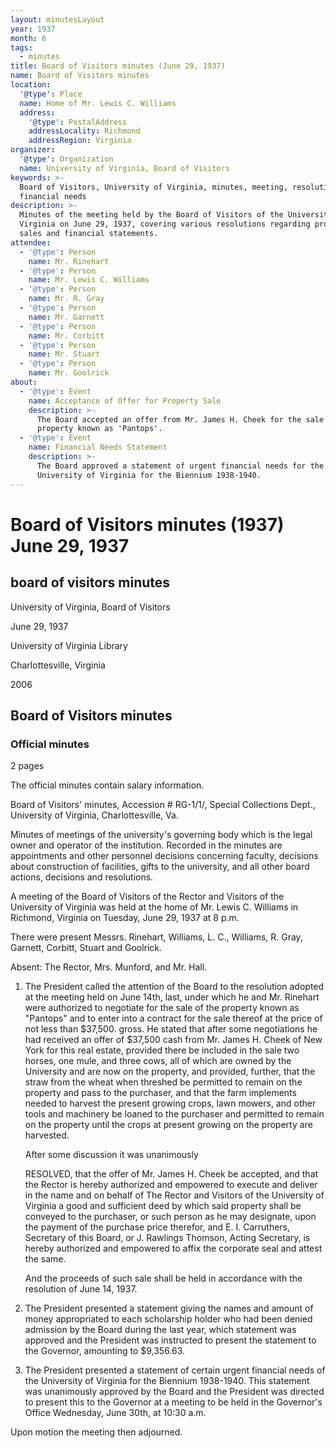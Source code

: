 ```yaml
---
layout: minutesLayout
year: 1937
month: 6
tags:
  - minutes
title: Board of Visitors minutes (June 29, 1937)
name: Board of Visitors minutes
location:
  '@type': Place
  name: Home of Mr. Lewis C. Williams
  address:
    '@type': PostalAddress
    addressLocality: Richmond
    addressRegion: Virginia
organizer:
  '@type': Organization
  name: University of Virginia, Board of Visitors
keywords: >-
  Board of Visitors, University of Virginia, minutes, meeting, resolutions,
  financial needs
description: >-
  Minutes of the meeting held by the Board of Visitors of the University of
  Virginia on June 29, 1937, covering various resolutions regarding property
  sales and financial statements.
attendee:
  - '@type': Person
    name: Mr. Rinehart
  - '@type': Person
    name: Mr. Lewis C. Williams
  - '@type': Person
    name: Mr. R. Gray
  - '@type': Person
    name: Mr. Garnett
  - '@type': Person
    name: Mr. Corbitt
  - '@type': Person
    name: Mr. Stuart
  - '@type': Person
    name: Mr. Goolrick
about:
  - '@type': Event
    name: Acceptance of Offer for Property Sale
    description: >-
      The Board accepted an offer from Mr. James H. Cheek for the sale of the
      property known as 'Pantops'.
  - '@type': Event
    name: Financial Needs Statement
    description: >-
      The Board approved a statement of urgent financial needs for the
      University of Virginia for the Biennium 1938-1940.
---
```


<!-- altadded -->
<!-- altadded -->

<!-- llmmeta -->



<!-- llmformatted -->

# Board of Visitors minutes (1937) June 29, 1937

## board of visitors minutes

University of Virginia, Board of Visitors

June 29, 1937

University of Virginia Library

Charlottesville, Virginia

2006

## Board of Visitors minutes

### Official minutes

2 pages

The official minutes contain salary information.

Board of Visitors' minutes, Accession # RG-1/1/, Special Collections Dept., University of Virginia, Charlottesville, Va.

Minutes of meetings of the university's governing body which is the legal owner and operator of the institution. Recorded in the minutes are appointments and other personnel decisions concerning faculty, decisions about construction of facilities, gifts to the university, and all other board actions, decisions and resolutions.

A meeting of the Board of Visitors of the Rector and Visitors of the University of Virginia was held at the home of Mr. Lewis C. Williams in Richmond, Virginia on Tuesday, June 29, 1937 at 8 p.m.

There were present Messrs. Rinehart, Williams, L. C., Williams, R. Gray, Garnett, Corbitt, Stuart and Goolrick.

Absent: The Rector, Mrs. Munford, and Mr. Hall.

1. The President called the attention of the Board to the resolution adopted at the meeting held on June 14th, last, under which he and Mr. Rinehart were authorized to negotiate for the sale of the property known as "Pantops" and to enter into a contract for the sale thereof at the price of not less than $37,500. gross. He stated that after some negotiations he had received an offer of $37,500 cash from Mr. James H. Cheek of New York for this real estate, provided there be included in the sale two horses, one mule, and three cows, all of which are owned by the University and are now on the property, and provided, further, that the straw from the wheat when threshed be permitted to remain on the property and pass to the purchaser, and that the farm implements needed to harvest the present growing crops, lawn mowers, and other tools and machinery be loaned to the purchaser and permitted to remain on the property until the crops at present growing on the property are harvested.

   After some discussion it was unanimously

   RESOLVED, that the offer of Mr. James H. Cheek be accepted, and that the Rector is hereby authorized and empowered to execute and deliver in the name and on behalf of The Rector and Visitors of the University of Virginia a good and sufficient deed by which said property shall be conveyed to the purchaser, or such person as he may designate, upon the payment of the purchase price therefor, and E. I. Carruthers, Secretary of this Board, or J. Rawlings Thomson, Acting Secretary, is hereby authorized and empowered to affix the corporate seal and attest the same.

   And the proceeds of such sale shall be held in accordance with the resolution of June 14, 1937.

2. The President presented a statement giving the names and amount of money appropriated to each scholarship holder who had been denied admission by the Board during the last year, which statement was approved and the President was instructed to present the statement to the Governor, amounting to $9,356.63.

3. The President presented a statement of certain urgent financial needs of the University of Virginia for the Biennium 1938-1940. This statement was unanimously approved by the Board and the President was directed to present this to the Governor at a meeting to be held in the Governor's Office Wednesday, June 30th, at 10:30 a.m.

Upon motion the meeting then adjourned.
